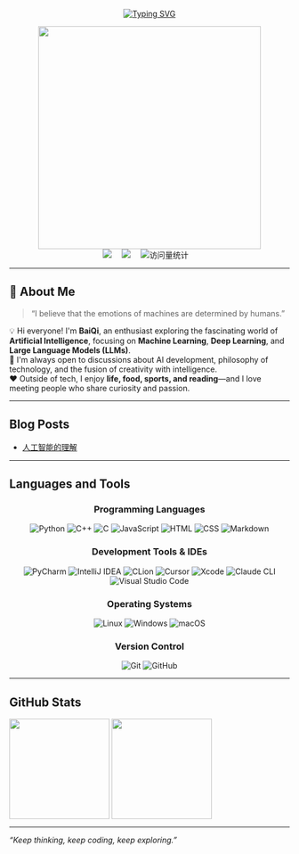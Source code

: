 <div align="center">

  <!-- 打字效果 --> 
  <a href="https://github.com/White-Qi"><img src="https://readme-typing-svg.demolab.com?font=Fira+Code&pause=1000&random=false&width=330&lines=console.log(%22Hello+World!%22);I'm+BaiQi%2C+Have+a+nice+day!" alt="Typing SVG" /></a> 
  <!-- python图片 --> 
  <img src="https://s2.loli.net/2024/05/16/n2wPkGMSgY7eKE3.png" width="400" >

  <!-- 个人资料徽标 -->

  <div> 
    <a href="https://www.zhihu.com/people/WhiteQi"><img src="https://img.shields.io/badge/Website-知乎主页-8c36db" /></a>&emsp; 
    <a href="https://x.com/WhiteQi1024"><img src="https://img.shields.io/badge/Twitter-推特-07c160" /></a>&emsp; 
    <!-- visitor --> 
    <img src="https://komarev.com/ghpvc/?username=White-Qi&label=Views&color=orange&style=flat" alt="访问量统计" />&emsp; 
  </div>

</div>

---

## 👋 About Me

> “I believe that the emotions of machines are determined by humans.”

💡 Hi everyone! I'm **BaiQi**, an enthusiast exploring the fascinating world of **Artificial Intelligence**, focusing on **Machine Learning**, **Deep Learning**, and **Large Language Models (LLMs)**.  
💬 I'm always open to discussions about AI development, philosophy of technology, and the fusion of creativity with intelligence.  
❤️ Outside of tech, I enjoy **life, food, sports, and reading**—and I love meeting people who share curiosity and passion.

---

## Blog Posts

- [人工智能的理解](https://www.zhihu.com/question/573935865/answer/1962627863678268038)

---

## Languages and Tools

<div align="center">

### Programming Languages
![Python](https://img.shields.io/badge/Python-3776AB?logo=python&logoColor=fff&style=flat)
![C++](https://img.shields.io/badge/C++-00599C?logo=cplusplus&logoColor=fff&style=flat)
![C](https://img.shields.io/badge/C-A8B9CC?logo=c&logoColor=000&style=flat)
![JavaScript](https://img.shields.io/badge/JavaScript-F7DF1E?logo=javascript&logoColor=000&style=flat)
![HTML](https://img.shields.io/badge/HTML-E34F26?logo=html5&logoColor=fff&style=flat)
![CSS](https://img.shields.io/badge/CSS-1572B6?logo=css3&logoColor=fff&style=flat)
![Markdown](https://img.shields.io/badge/Markdown-000000?logo=markdown&logoColor=fff&style=flat)

### Development Tools & IDEs
![PyCharm](https://img.shields.io/badge/PyCharm-000000?logo=pycharm&logoColor=22D96B&style=flat)
![IntelliJ IDEA](https://img.shields.io/badge/IntelliJ%20IDEA-000000?logo=intellijidea&logoColor=F46D43&style=flat)
![CLion](https://img.shields.io/badge/CLion-000000?logo=clion&logoColor=21C8C7&style=flat)
![Cursor](https://img.shields.io/badge/Cursor-2E2E2E?logo=cursor&logoColor=fff&style=flat)
![Xcode](https://img.shields.io/badge/Xcode-1575F9?logo=xcode&logoColor=fff&style=flat)
![Claude CLI](https://img.shields.io/badge/Claude%20CLI-111111?logo=anthropic&logoColor=fff&style=flat)
![Visual Studio Code](https://img.shields.io/badge/VS%20Code-007ACC?logo=visualstudiocode&logoColor=fff&style=flat)

### Operating Systems
![Linux](https://img.shields.io/badge/Linux-FCC624?logo=linux&logoColor=000&style=flat)
![Windows](https://img.shields.io/badge/Windows-0078D6?logo=windows&logoColor=fff&style=flat)
![macOS](https://img.shields.io/badge/macOS-000000?logo=apple&logoColor=fff&style=flat)

### Version Control
![Git](https://img.shields.io/badge/Git-F05032?logo=git&logoColor=fff&style=flat)
![GitHub](https://img.shields.io/badge/GitHub-181717?logo=github&logoColor=fff&style=flat)

</div>

---

## GitHub Stats

<div align="left"> 
  <img height='180' src="https://github-readme-stats.vercel.app/api/top-langs/?username=White-Qi&layout=compact&langs_count=8" align="center" /> 
  <img height='180' src="https://github-readme-stats.vercel.app/api?username=White-Qi&show_icons=true" align="center" /> 
</div>

---

*“Keep thinking, keep coding, keep exploring.”*
